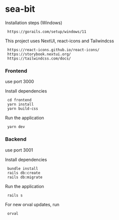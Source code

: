 # sea-bit

Installation steps (Windows)
```
 https://gorails.com/setup/windows/11
```

This project uses NextUI, react-icons and Tailwindcss
```
 https://react-icons.github.io/react-icons/
 https://storybook.nextui.org/
 https://tailwindcss.com/docs/
```

### Frontend

use port 3000

Install dependencies
```
 cd frontend 
 yarn install
 yarn build-css
```

Run the application

```
 yarn dev
```

### Backend

use port 3001

Install dependencies
```
 bundle install
 rails db:create
 rails db:migrate
```

Run the application

```
 rails s
```

For new orval updates, run
```
 orval
```



